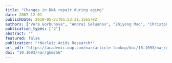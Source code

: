 ```yaml
---
title: "Changes in DNA repair during aging"
date: 2007-12-01
publishDate: 2019-05-21T05:23:31.156578Z
authors: ["Vera Gorbunova", "Andrei Seluanov", "Zhiyong Mao", "Christpher Hine"]
publication_types: ["2"]
abstract: ""
featured: false
publication: "*Nucleic Acids Research*"
url_pdf: "https://academic.oup.com/nar/article-lookup/doi/10.1093/nar/gkm756"
doi: "10.1093/nar/gkm756"
---
```


